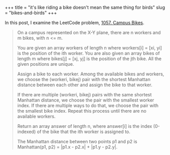 +++
title = "it's like riding a bike doesn't mean the same thing for birds"
slug = "bikes-and-birds"
+++

In this post, I examine the LeetCode problem, [1057. Campus Bikes](https://leetcode.com/problems/campus-bikes/description/).

>On a campus represented on the X-Y plane, there are n workers and m bikes, with n <= m.
>
>You are given an array workers of length n where workers[i] = [xi, yi] is the position of the ith worker. You are also given an array bikes of length m where bikes[j] = [xj, yj] is the position of the jth bike. All the given positions are unique.
>
>Assign a bike to each worker. Among the available bikes and workers, we choose the (workeri, bikej) pair with the shortest Manhattan distance between each other and assign the bike to that worker.
>
>If there are multiple (workeri, bikej) pairs with the same shortest Manhattan distance, we choose the pair with the smallest worker index. If there are multiple ways to do that, we choose the pair with the smallest bike index. Repeat this process until there are no available workers.
>
>Return an array answer of length n, where answer[i] is the index (0-indexed) of the bike that the ith worker is assigned to.
>
>The Manhattan distance between two points p1 and p2 is Manhattan(p1, p2) = |p1.x - p2.x| + |p1.y - p2.y|.


